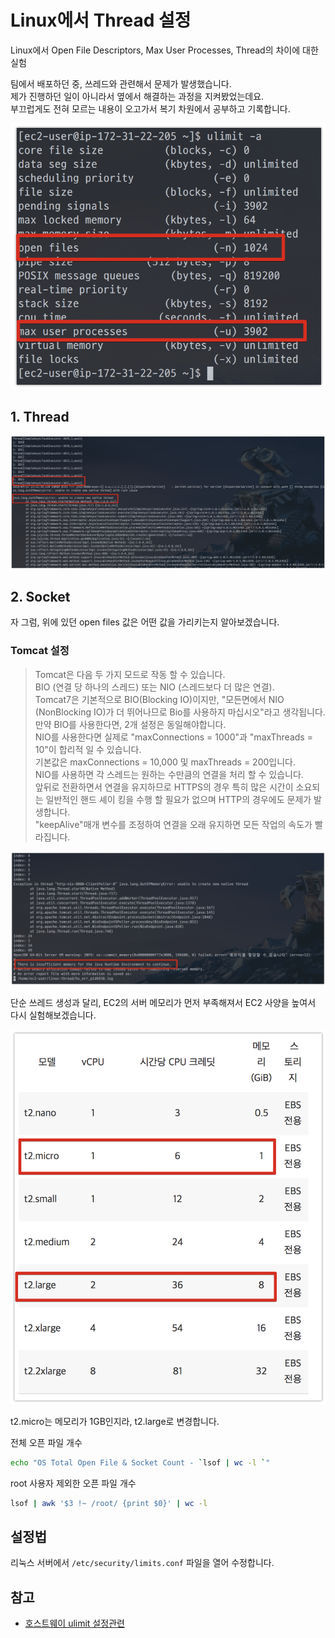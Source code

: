 # Linux에서 Thread 설정

Linux에서 Open File Descriptors, Max User Processes, Thread의 차이에 대한 실험  
  
팀에서 배포하던 중, 쓰레드와 관련해서 문제가 발생했습니다.  
제가 진행하던 일이 아니라서 옆에서 해결하는 과정을 지켜봤었는데요.  
부끄럽게도 전혀 모르는 내용이 오고가서 복기 차원에서 공부하고 기록합니다.


![ulimit](./images/ulimit.png)


## 1. Thread


![thread1](./images/thread1.png)

## 2. Socket

자 그럼, 위에 있던 open files 값은 어떤 값을 가리키는지 알아보겠습니다.  

### Tomcat 설정

> Tomcat은 다음 두 가지 모드로 작동 할 수 있습니다.  
BIO (연결 당 하나의 스레드) 또는 NIO (스레드보다 더 많은 연결).  
Tomcat7은 기본적으로 BIO(Blocking IO)이지만, "모든면에서 NIO (NonBlocking IO)가 더 뛰어나므로 Bio를 사용하지 마십시오"라고 생각됩니다.  
만약 BIO를 사용한다면, 2개 설정은 동일해야합니다.  
NIO를 사용한다면 실제로 "maxConnections = 1000"과 "maxThreads = 10"이 합리적 일 수 있습니다.  
기본값은 maxConnections = 10,000 및 maxThreads = 200입니다.  
NIO를 사용하면 각 스레드는 원하는 수만큼의 연결을 처리 할 수 있습니다.  
앞뒤로 전환하면서 연결을 유지하므로 HTTPS의 경우 특히 많은 시간이 소요되는 일반적인 핸드 셰이 킹을 수행 할 필요가 없으며 HTTP의 경우에도 문제가 발생합니다.  
"keepAlive"매개 변수를 조정하여 연결을 오래 유지하면 모든 작업의 속도가 빨라집니다.


![server-memory](./images/server-memory.png)

단순 쓰레드 생성과 달리, 
EC2의 서버 메모리가 먼저 부족해져서 EC2 사양을 높여서 다시 실험해보겠습니다.  

![ec2-list](./images/ec2-list.png)

t2.micro는 메모리가 1GB인지라, t2.large로 변경합니다.  
  

전체 오픈 파일 개수

```bash
echo "OS Total Open File & Socket Count - `lsof | wc -l `"
```

root 사용자 제외한 오픈 파일 개수

```bash
lsof | awk '$3 !~ /root/ {print $0}' | wc -l
```

## 설정법

리눅스 서버에서 ```/etc/security/limits.conf``` 파일을 열어 수정합니다.


## 참고

* [호스트웨이 ulimit 설정관련](http://faq.hostway.co.kr/Linux_ETC/7179)